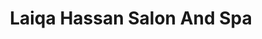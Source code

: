 ---
title: "Laiqa Hassan Salon And Spa"
url: /karachi/laiqa-hassan-salon-and-spa/
shop: Kosmetik
---